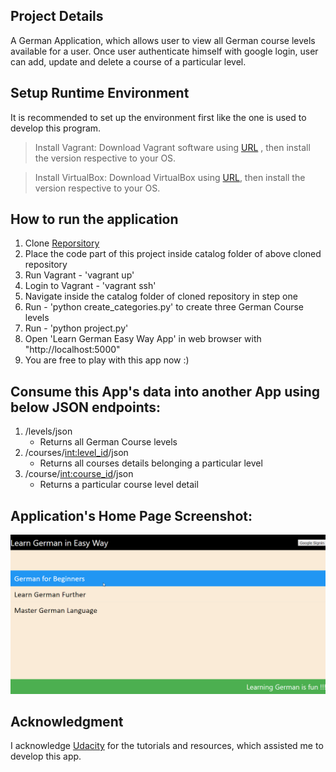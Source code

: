 Project Details
---------------
A German Application, which allows user to view all German course levels available for a user. Once user authenticate himself with google login, user can add, update and delete a course of a particular level.

Setup Runtime Environment
-------------------------
It is recommended to set up the environment first like the one is used to 
develop this program. 

> Install Vagrant: 
Download Vagrant software using [URL](https://www.vagrantup.com/downloads.html)
, then install the version respective to your OS.

> Install VirtualBox:
Download VirtualBox using [URL](https://www.virtualbox.org/wiki/Download_Old_Builds_5_1), then install the version respective to your OS.

How to run the application
--------------------------
1. Clone [Reporsitory](https://github.com/udacity/fullstack-nanodegree-vm)
2. Place the code part of this project inside catalog folder of above cloned repository 
3. Run Vagrant - 'vagrant up'
4. Login to Vagrant - 'vagrant ssh'
5. Navigate inside the catalog folder of cloned repository in step one
6. Run - 'python create_categories.py' to create three German Course levels
7. Run - 'python project.py'
8. Open 'Learn German Easy Way App' in web browser with "http://localhost:5000"
9. You are free to play with this app now :)

Consume this App's data into another App using below JSON endpoints:
-------------------------------------------------------------------- 
1. /levels/json
    - Returns all German Course levels
2. /courses/<int:level_id>/json
    - Returns all courses details belonging a particular level
3. /course/<int:course_id>/json 
    - Returns a particular course level detail
    
Application's Home Page Screenshot:
-----------------------------------
![Home Page](https://github.com/samrat-b/item-catalog/blob/master/images/AppHome.png)
    
Acknowledgment
--------------
I acknowledge [Udacity](https://www.udacity.com/) for the tutorials and resources, which assisted me to develop this app.
